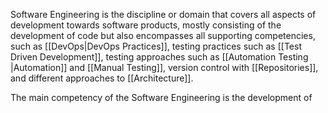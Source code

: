 Software Engineering is the discipline or domain that covers all aspects of development towards software products, mostly consisting of the development of code but also encompasses all supporting competencies, such as [[DevOps|DevOps Practices]], testing practices such as [[Test Driven Development]], testing approaches such as [[Automation Testing |Automation]] and [[Manual Testing]], version control with [[Repositories]], and different approaches to [[Architecture]].

The main competency of the Software Engineering is the development of 